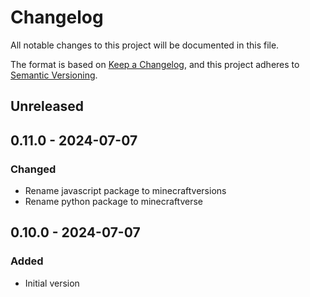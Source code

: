 # Changelog

All notable changes to this project will be documented in this file.

The format is based on [Keep a Changelog](https://keepachangelog.com/en/1.0.0/),
and this project adheres to [Semantic Versioning](https://semver.org/spec/v2.0.0.html).

## Unreleased

## 0.11.0 - 2024-07-07
### Changed
- Rename javascript package to minecraftversions
- Rename python package to minecraftverse

## 0.10.0 - 2024-07-07
### Added
- Initial version
